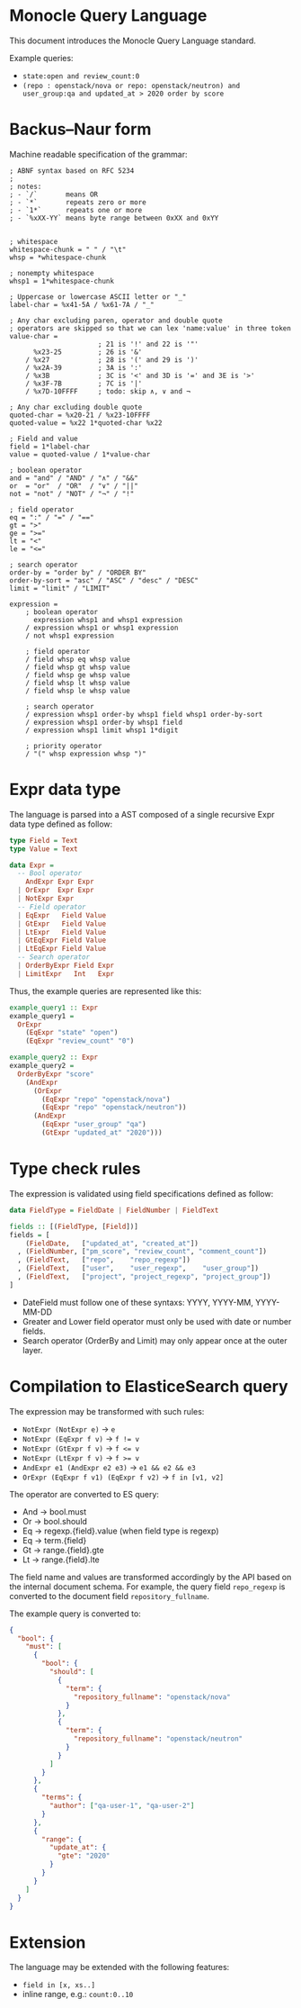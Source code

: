 Monocle Query Language
======================

This document introduces the Monocle Query Language standard.

Example queries:

- `state:open and review_count:0`
- `(repo : openstack/nova or repo: openstack/neutron) and user_group:qa and updated_at > 2020 order by score`


# Backus–Naur form

Machine readable specification of the grammar:

```abnf
; ABNF syntax based on RFC 5234
;
; notes:
; - `/`       means OR
; - `*`       repeats zero or more
; - `1*`      repeats one or more
; - `%xXX-YY` means byte range between 0xXX and 0xYY


; whitespace
whitespace-chunk = " " / "\t"
whsp = *whitespace-chunk

; nonempty whitespace
whsp1 = 1*whitespace-chunk

; Uppercase or lowercase ASCII letter or "_"
label-char = %x41-5A / %x61-7A / "_"

; Any char excluding paren, operator and double quote
; operators are skipped so that we can lex 'name:value' in three token
value-char =
                      ; 21 is '!' and 22 is '"'
      %x23-25         ; 26 is '&'
    / %x27            ; 28 is '(' and 29 is ')'
    / %x2A-39         ; 3A is ':'
    / %x3B            ; 3C is '<' and 3D is '=' and 3E is '>'
    / %x3F-7B         ; 7C is '|'
    / %x7D-10FFFF     ; todo: skip ∧, ∨ and ¬

; Any char excluding double quote
quoted-char = %x20-21 / %x23-10FFFF
quoted-value = %x22 1*quoted-char %x22

; Field and value
field = 1*label-char
value = quoted-value / 1*value-char

; boolean operator
and = "and" / "AND" / "∧" / "&&"
or  = "or"  / "OR"  / "∨" / "||"
not = "not" / "NOT" / "¬" / "!"

; field operator
eq = ":" / "=" / "=="
gt = ">"
ge = ">="
lt = "<"
le = "<="

; search operator
order-by = "order by" / "ORDER BY"
order-by-sort = "asc" / "ASC" / "desc" / "DESC"
limit = "limit" / "LIMIT"

expression =
    ; boolean operator
      expression whsp1 and whsp1 expression
    / expression whsp1 or whsp1 expression
    / not whsp1 expression

    ; field operator
    / field whsp eq whsp value
    / field whsp gt whsp value
    / field whsp ge whsp value
    / field whsp lt whsp value
    / field whsp le whsp value

    ; search operator
    / expression whsp1 order-by whsp1 field whsp1 order-by-sort
    / expression whsp1 order-by whsp1 field
    / expression whsp1 limit whsp1 1*digit

    ; priority operator
    / "(" whsp expression whsp ")"
```

# Expr data type

The language is parsed into a AST composed of a single recursive Expr data type defined as follow:

```haskell
type Field = Text
type Value = Text

data Expr =
  -- Bool operator
    AndExpr Expr Expr
  | OrExpr  Expr Expr
  | NotExpr Expr
  -- Field operator
  | EqExpr   Field Value
  | GtExpr   Field Value
  | LtExpr   Field Value
  | GtEqExpr Field Value
  | LtEqExpr Field Value
  -- Search operator
  | OrderByExpr Field Expr
  | LimitExpr   Int   Expr
```

Thus, the example queries are represented like this:

```haskell
example_query1 :: Expr
example_query1 =
  OrExpr
    (EqExpr "state" "open")
    (EqExpr "review_count" "0")

example_query2 :: Expr
example_query2 =
  OrderByExpr "score"
    (AndExpr
      (OrExpr
        (EqExpr "repo" "openstack/nova")
        (EqExpr "repo" "openstack/neutron"))
      (AndExpr
        (EqExpr "user_group" "qa")
        (GtExpr "updated_at" "2020")))
```

# Type check rules

The expression is validated using field specifications defined as follow:

```haskell
data FieldType = FieldDate | FieldNumber | FieldText

fields :: [(FieldType, [Field])]
fields = [
    (FieldDate,   ["updated_at", "created_at"])
  , (FieldNumber, ["pm_score", "review_count", "comment_count"])
  , (FieldText,   ["repo",    "repo_regexp"])
  , (FieldText,   ["user",    "user_regexp",    "user_group"])
  , (FieldText,   ["project", "project_regexp", "project_group"])
]
```

- DateField must follow one of these syntaxs: YYYY, YYYY-MM, YYYY-MM-DD
- Greater and Lower field operator must only be used with date or number fields.
- Search operator (OrderBy and Limit) may only appear once at the outer layer.

# Compilation to ElasticeSearch query

The expression may be transformed with such rules:

- `NotExpr (NotExpr e)`  -> `e`
- `NotExpr (EqExpr f v)` -> `f != v`
- `NotExpr (GtExpr f v)` -> `f <= v`
- `NotExpr (LtExpr f v)` -> `f >= v`
- `AndExpr e1 (AndExpr e2 e3)` -> `e1 && e2 && e3`
- `OrExpr (EqExpr f v1) (EqExpr f v2)` -> `f in [v1, v2]`

The operator are converted to ES query:

- And -> bool.must
- Or  -> bool.should
- Eq  -> regexp.{field}.value  (when field type is regexp)
- Eq  -> term.{field}
- Gt  -> range.{field}.gte
- Lt  -> range.{field}.lte

The field name and values are transformed accordingly by the API based on the internal document schema.
For example, the query field `repo_regexp` is converted to the document field `repository_fullname`.

The example query is converted to:

```json
{
  "bool": {
    "must": [
      {
        "bool": {
          "should": [
            {
              "term": {
                "repository_fullname": "openstack/nova"
              }
            },
            {
              "term": {
                "repository_fullname": "openstack/neutron"
              }
            }
          ]
        }
      },
      {
        "terms": {
          "author": ["qa-user-1", "qa-user-2"]
        }
      },
      {
        "range": {
          "update_at": {
            "gte": "2020"
          }
        }
      }
    ]
  }
}
```

# Extension

The language may be extended with the following features:

- `field in [x, xs..]`
- inline range, e.g.: `count:0..10`
